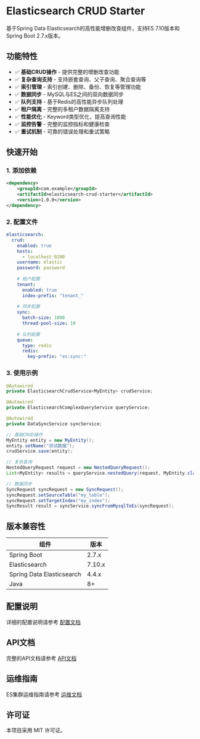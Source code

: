# Elasticsearch CRUD Starter

基于Spring Data Elasticsearch的高性能增删改查组件，支持ES 7.10版本和Spring Boot 2.7.x版本。

## 功能特性

- ✅ **基础CRUD操作** - 提供完整的增删改查功能
- ✅ **复杂查询支持** - 支持嵌套查询、父子查询、聚合查询等
- ✅ **索引管理** - 索引创建、删除、备份、恢复等管理功能
- ✅ **数据同步** - MySQL与ES之间的双向数据同步
- ✅ **队列支持** - 基于Redis的高性能异步队列处理
- ✅ **租户隔离** - 完整的多租户数据隔离支持
- ✅ **性能优化** - Keyword类型优化，提高查询性能
- ✅ **监控告警** - 完整的监控指标和健康检查
- ✅ **重试机制** - 可靠的错误处理和重试策略

## 快速开始

### 1. 添加依赖

```xml
<dependency>
    <groupId>com.example</groupId>
    <artifactId>elasticsearch-crud-starter</artifactId>
    <version>1.0.0</version>
</dependency>
```

### 2. 配置文件

```yaml
elasticsearch:
  crud:
    enabled: true
    hosts:
      - localhost:9200
    username: elastic
    password: password
    
    # 租户配置
    tenant:
      enabled: true
      index-prefix: "tenant_"
    
    # 同步配置
    sync:
      batch-size: 1000
      thread-pool-size: 10
    
    # 队列配置
    queue:
      type: redis
      redis:
        key-prefix: "es:sync:"
```

### 3. 使用示例

```java
@Autowired
private ElasticsearchCrudService<MyEntity> crudService;

@Autowired
private ElasticsearchComplexQueryService queryService;

@Autowired
private DataSyncService syncService;

// 基础CRUD操作
MyEntity entity = new MyEntity();
entity.setName("测试数据");
crudService.save(entity);

// 复杂查询
NestedQueryRequest request = new NestedQueryRequest();
List<MyEntity> results = queryService.nestedQuery(request, MyEntity.class);

// 数据同步
SyncRequest syncRequest = new SyncRequest();
syncRequest.setSourceTable("my_table");
syncRequest.setTargetIndex("my_index");
SyncResult result = syncService.syncFromMysqlToEs(syncRequest);
```

## 版本兼容性

| 组件 | 版本 |
|------|------|
| Spring Boot | 2.7.x |
| Elasticsearch | 7.10.x |
| Spring Data Elasticsearch | 4.4.x |
| Java | 8+ |

## 配置说明

详细的配置说明请参考 [配置文档](docs/configuration.md)

## API文档

完整的API文档请参考 [API文档](docs/api.md)

## 运维指南

ES集群运维指南请参考 [运维文档](docs/operations.md)

## 许可证

本项目采用 MIT 许可证。